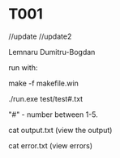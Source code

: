 # T001

//update
//update2

Lemnaru Dumitru-Bogdan  

run with:

make -f makefile.win

./run.exe test/test#.txt

"#" - number between 1-5.

cat output.txt (view the output)

cat error.txt (view errors)
